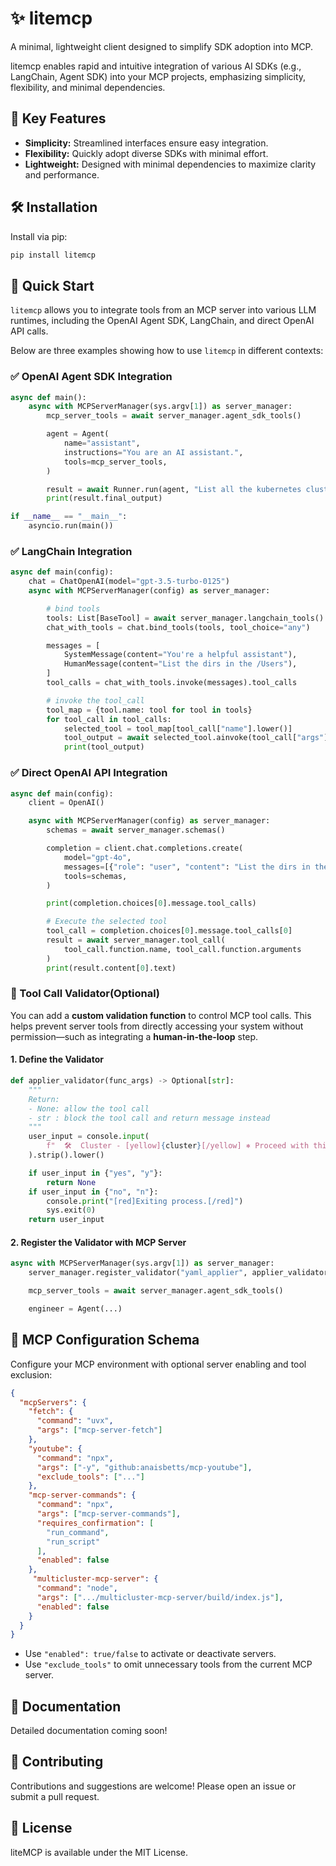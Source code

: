 # ✨ litemcp

A minimal, lightweight client designed to simplify SDK adoption into MCP.

litemcp enables rapid and intuitive integration of various AI SDKs (e.g., LangChain, Agent SDK) into your MCP projects, emphasizing simplicity, flexibility, and minimal dependencies.

## 🌟 Key Features

- **Simplicity:** Streamlined interfaces ensure easy integration.
- **Flexibility:** Quickly adopt diverse SDKs with minimal effort.
- **Lightweight:** Designed with minimal dependencies to maximize clarity and performance.

## 🛠 Installation

Install via pip:

```bash
pip install litemcp
```

## 🚀 Quick Start

`litemcp` allows you to integrate tools from an MCP server into various LLM runtimes, including the OpenAI Agent SDK, LangChain, and direct OpenAI API calls.

Below are three examples showing how to use `litemcp` in different contexts:

### ✅ OpenAI Agent SDK Integration

```python
async def main():
    async with MCPServerManager(sys.argv[1]) as server_manager:
        mcp_server_tools = await server_manager.agent_sdk_tools()

        agent = Agent(
            name="assistant",
            instructions="You are an AI assistant.",
            tools=mcp_server_tools,
        )

        result = await Runner.run(agent, "List all the kubernetes clusters")
        print(result.final_output)

if __name__ == "__main__":
    asyncio.run(main())
```

### ✅ LangChain Integration

```python
async def main(config):
    chat = ChatOpenAI(model="gpt-3.5-turbo-0125")
    async with MCPServerManager(config) as server_manager:

        # bind tools
        tools: List[BaseTool] = await server_manager.langchain_tools()
        chat_with_tools = chat.bind_tools(tools, tool_choice="any")

        messages = [
            SystemMessage(content="You're a helpful assistant"),
            HumanMessage(content="List the dirs in the /Users"),
        ]
        tool_calls = chat_with_tools.invoke(messages).tool_calls

        # invoke the tool_call
        tool_map = {tool.name: tool for tool in tools}
        for tool_call in tool_calls:
            selected_tool = tool_map[tool_call["name"].lower()]
            tool_output = await selected_tool.ainvoke(tool_call["args"])
            print(tool_output)
```

### ✅ Direct OpenAI API Integration

```python
async def main(config):
    client = OpenAI()

    async with MCPServerManager(config) as server_manager:
        schemas = await server_manager.schemas()

        completion = client.chat.completions.create(
            model="gpt-4o",
            messages=[{"role": "user", "content": "List the dirs in the /Users"}],
            tools=schemas,
        )

        print(completion.choices[0].message.tool_calls)

        # Execute the selected tool
        tool_call = completion.choices[0].message.tool_calls[0]
        result = await server_manager.tool_call(
            tool_call.function.name, tool_call.function.arguments
        )
        print(result.content[0].text)
```

### 🔐 Tool Call Validator(Optional)

You can add a **custom validation function** to control MCP tool calls. This helps prevent server tools from directly accessing your system without permission—such as integrating a **human-in-the-loop** step.

#### 1. Define the Validator

```python
def applier_validator(func_args) -> Optional[str]:
    """
    Return:
    - None: allow the tool call
    - str : block the tool call and return message instead
    """
    user_input = console.input(
        f"  🛠  Cluster - [yellow]{cluster}[/yellow] ⎈ Proceed with this YAML? (yes/no): "
    ).strip().lower()

    if user_input in {"yes", "y"}:
        return None
    if user_input in {"no", "n"}:
        console.print("[red]Exiting process.[/red]")
        sys.exit(0)
    return user_input
```

#### 2. Register the Validator with MCP Server

```python
async with MCPServerManager(sys.argv[1]) as server_manager:
    server_manager.register_validator("yaml_applier", applier_validator)

    mcp_server_tools = await server_manager.agent_sdk_tools()

    engineer = Agent(...)
```

## 📖 MCP Configuration Schema

Configure your MCP environment with optional server enabling and tool exclusion:

```json
{
  "mcpServers": {
    "fetch": {
      "command": "uvx",
      "args": ["mcp-server-fetch"]
    },
    "youtube": {
      "command": "npx",
      "args": ["-y", "github:anaisbetts/mcp-youtube"],
      "exclude_tools": ["..."]
    },
    "mcp-server-commands": {
      "command": "npx",
      "args": ["mcp-server-commands"],
      "requires_confirmation": [
        "run_command",
        "run_script"
      ],
      "enabled": false
    },
     "multicluster-mcp-server": {
      "command": "node",
      "args": [".../multicluster-mcp-server/build/index.js"],
      "enabled": false
    }
  }
}
```

- Use `"enabled": true/false` to activate or deactivate servers.
- Use `"exclude_tools"` to omit unnecessary tools from the current MCP server.

## 📖 Documentation

Detailed documentation coming soon!

## 📢 Contributing

Contributions and suggestions are welcome! Please open an issue or submit a pull request.

## 📜 License

liteMCP is available under the MIT License.
